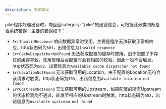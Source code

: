 ```yaml
---
description: 系统错误
---
```


pike程序处理出错时，均返回category: "pike"的出错信息，可根据此分类判断是否系统错误，主要的错误如下：

- `ErrInvalidResponse` 响应数据异常时使用，主要是程序无法获取正常的响应，http状态码为`503`，出错信息为`Invalid response`
- `ErrCacheDispatcherNotFound` 无法获取配置的缓存时使用，由于配置了不存在的缓存导致，使用管理后台配置时会有相应的校验，因此一般不会触发。http状态码为`503`，出错信息为`Available cache dispatcher not found`
- `ErrLocationNotFound` 无法获取可用的Location，由于配置的Location无符合该请求时触发。http状态码为`503`，出错信息为`Available location not found`
- `ErrUpstreamNotFound` 无法获取可用的Upstream，如果配置的所有Upstream的状态检测均不通过，转发至相应的Upstream时触发。http状态码为`502`，出错信息为`Available upstream not found`
